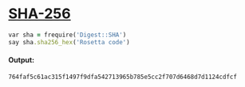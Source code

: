 [1]: http://rosettacode.org/wiki/SHA-256

# [SHA-256][1]

```ruby
var sha = frequire('Digest::SHA')
say sha.sha256_hex('Rosetta code')
```

#### Output:
```
764faf5c61ac315f1497f9dfa542713965b785e5cc2f707d6468d7d1124cdfcf
```
